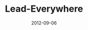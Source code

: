 ---
layout: music 
title: "Lead-Everywhere"
series: "How to Love Your Job"
date: 2012-09-06 
description: "Chuck Mingo talks about how to put our talents to work."
audio: "http://www.crossroads.net/players/media/hq/htlyj_03.mp3"
audio-duration: "36:25"
src: "http://www.crossroads.net/players/media/mediumHz/Work_190x110.jpg"
---